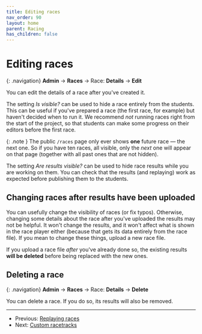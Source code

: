 ```yaml
---
title: Editing races
nav_order: 90
layout: home
parent: Racing
has_children: false
---
```


# Editing races

{: .navigation}
**Admin** → **Races** → Race: **Details** → **Edit**

You can edit the details of a race after you've created it.

The setting _Is visible?_ can be used to hide a race entirely from the students.
This can be useful if you've prepared a race (the first race, for example) but
haven't decided when to run it. We recommend _not_ running races right from the
start of the project, so that students can make some progress on their editors
before the first race.

{: .note }
The public `/races` page only ever shows **one** future race — the next one.
So if you have ten races, all visible, only the _next_ one will appear on that
page (together with all past ones that are not hidden).

The setting _Are results visible?_ can be used to hide race results while you
are working on them. You can check that the results (and replaying) work as
expected before publishing them to the students.

## Changing races after results have been uploaded

You can usefully change the visibility of races (or fix typos). Otherwise,
changing some details about the race after you've uploaded the results may not
be helpful. It won't change the results, and it won't affect what is shown in
the race player either (because that gets its data entirely from the race file).
If you mean to change these things, upload a new race file.

If you upload a race file _after_ you've already done so, the existing results 
**will be deleted** before being replaced with the new ones.

## Deleting a race

{: .navigation}
**Admin** → **Races** → Race: **Details** → **Delete**

You can delete a race. If you do so, its results will also be removed.

---

* Previous: [Replaying races](replaying)
* Next: [Custom racetracks](racetracks)
